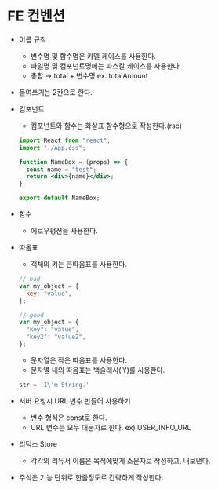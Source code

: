 # FE 컨벤션

- 이름 규칙
    - 변수명 및 함수명은 카멜 케이스를 사용한다.
    - 파일명 및 컴포넌트명에는 파스칼 케이스를 사용한다.
    - 총합 → total + 변수명 ex. totalAmount
- 들여쓰기는 2칸으로 한다.
- 컴포넌트
    - 컴포넌트와 함수는 화살표 함수형으로 작성한다.(rsc)
    
    ```jsx
    import React from "react";
    import "./App.css";
    
    function NameBox = (props) => {
      const name = "test";
      return <div>{name}</div>;
    }
    
    export default NameBox;
    ```
    
- 함수
    - 에로우펑션을 사용한다.
- 따옴표
    - 객체의 키는 큰따옴표를 사용한다.
    
    ```jsx
    // bad
    var my_object = {
      key: "value",
    };
    
    // good
    var my_object = {
      "key": "value",
      "key2": "value2",
    };
    ```
    
    - 문자열은 작은 따옴표를 사용한다.
    - 문자열 내의 따옴표는 백슬래시(’\’)를 사용한다.
    
    ```jsx
    str = 'I\'m String.'
    ```
    
- 서버 요청시 URL 변수 만들어 사용하기
    - 변수 형식은 const로 한다.
    - URL 변수는 모두 대문자로 한다.  ex)  USER_INFO_URL
- 리덕스 Store
    - 각각의 리듀서 이름은 목적에맞게 소문자로 작성하고, 내보낸다.
- 주석은 기능 단위로 한줄정도로 간략하게 작성한다.